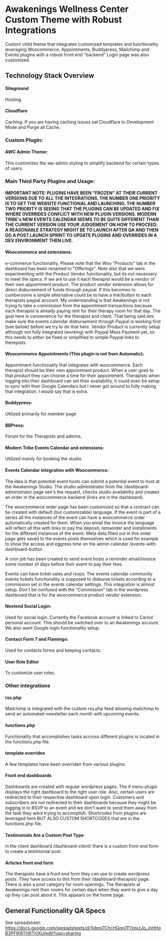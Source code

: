 # Awakenings Wellness Center Custom Theme with Robust Integrations

Custom child theme that integrates customized templates and functionality leveraging Woocommerce, Appointments, Buddypress, Mailchimp and Events plugins with a robust front end "backend" Login page was also customized.

## Technology Stack Overview

#### Siteground

Hosting. 

#### Cloudflare 

Caching. If you are having caching issues set Cloudflare to Development Mode and Purge all Cache.

### Custom Plugin:

#### AWC Admin Theme: 
This customizes the wp-admin styling to simplify backend for certain types of users.

### Main Third Party Plugins and Usage:

#### IMPORTANT NOTE: PLUGINS HAVE BEEN "FROZEN" AT THEIR CURRENT VERSIONS DUE TO ALL THE INTEGRATIONS. THE NUMBER ONE PRIORITY IS TO GET THE WEBSITE FUNCTIONAL AND LAUNCHING. THE NUMBER TWO PRIORITY IS SEEING THAT THE PLUGINS CAN BE UPDATED AND FIX WHERE OVERRIDES CONFLICT WITH NEW PLUGIN VERSIONS. MODERN TRIBE's NEW EVENTS CALENDAR SEEMS TO BE QUITE DIFFERENT THAN THE CURRENT VERSION USE YOUR JUDGEMENT ON HOW TO PROCEED. A REASONABLE STRATEGY MIGHT BE TO LAUNCH AFTER QA AND THEN DO A POST LAUNCH SPRINT TO UPDATE PLUGINS AND OVERRIDES IN A DEV ENVIRONMENT THEN LIVE.

#### Woocommerce and extensions:

e-commerce functionality. 
Please note that the Woo "Products" tab in the dashboard has been renamed to "Offerings". Note also that we were experimenting with the Product Vendor functionality, but its not necessary to meet the specs. If we are to use it each therapist would be a vendor of their own appointment product. The product vendor extension allows for direct disbursement of funds through paypal. If this becomes to cumbersome a simple alternative could be to have a link/button to each therapists paypal account. My understanding is that Awakenings is not trying to take a commission from the appointment transactions because each therapist is already paying rent for their therapy room for that day. The goal here is convenience for the therapist and client. That being said lets make sure the events calendar disbursement through Paypal is working first (see below) before we try to do that here. Vendor Product is currently setup although not fully integrated (working) with Paypal Mass Payment yet, so this needs to either be fixed or simplified to simple Paypal links to therepists.

#### Woocommerce Appointments (This plugin is not from Automatic):

Appointment functionality that integrates with woocommerce.
Each therapist should be their own appointment product. When a user goes to that product they can choose a time for their appointment. Therapists when logging into their dashboard can set their availability, it could even be setup to sync with their Google Calendars but I never got around to fully making that integration. I would say that is extra.

#### Buddypress:

Utilized primarily for member page

#### BBPress:

Forum for the Therapists and admins. 

#### Modern Tribe Events Calendar and extensions:

Utilized mainly for booking the studio.

#### Events Calendar integration with Woocommerce:

The idea is that potential event hosts can submit a potential event to host at the Awakenings Studio. 
The studio administrator from the /dashboard-administrator page see's the request, checks studio availability and creates an order in the woocommerce backend (links are in the dashboard). 

The woocommerce order page has been customized so that a contract can be created with default (but customizable) language. If the event is part of a series all the instances of the event can have a woocommerce order automatically created for them. When you email the invoice the language will reflect all this with links to pay the deposit, remainder and installments for the different instances of the event. Meta data filled out in this order page gets saved to the events posts themselves which is used for example to show the access and eggress time on the admin calendar /events-with-dashboard-button .

A cron job has been created to send event hosts a reminder email/invoice some number of days before their event to pay their fees.

Events can have ticket sales and rsvps. The events calendar community events tickets functionality is supposed to disburse tickets according to a commission set in the events calendar settings. This integration is almost setup. Don't be confused with the "Commission" tab in the wordpress dashboard that is for the woocommerce product vendor extension.


#### Nextend Social Login:

Used for social login. 
Currently the Facebook account is linked to Carlos' personal account. This should be switched over to an Awakenings account.
We also want Google login functionality setup.

#### Contact Form 7 and Flamingo:

Used for contacts forms and keeping contacts.

#### User Role Editor 

To customize user roles.

### Other integrations

#### rss.php

Mailchimp is integrated with the custom rss.php feed allowing mailchimp to send an automated newsletter each month with upcoming events.

#### functions.php

Functionality that accomplishes tasks accross different plugins is located in the functions.php file. 

#### template overrides

A few templates have been overriden from various plugins.

#### Front end dashboards

Dashboards are created with regular wordpress pages. The if menu plugin displays the right dashboard to the right user role. Also, certain users are redirected to their respective dashboard upon login. Customers and subscribers are not redirected to their dashboards because they might be logging in to RSVP to an event and we don't want to send them away from the task they were trying to accomplish. Shortcodes from plugins are leveraged here BUT ALSO CUSTOM SHORTCODES that are in the functions.php file. 

#### Testimonials Are a Custom Post Type

in the client dashboard /dashboard-client/ there is a custom front end form to create a testimonial post.

#### Articles front end form

The therapists have a front end form they can use to create wordpress posts. They have access to this from their /dashboard-therapist/ page. There is also a post category for room openings. The therapists at Awakenings rent their rooms for certain days when they want to give a day up they can post about it. This appears on the home page.

## General Functionality QA Specs

See spreadsheet:
https://docs.google.com/spreadsheets/d/1jdeni7ChcHQon7P7otxzJp_inHHqB3PFlKRTH8ThlXU/edit?usp=sharing







